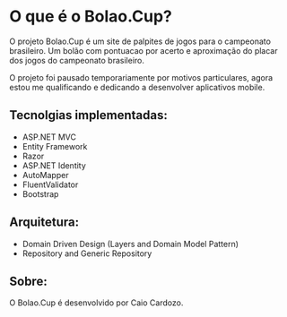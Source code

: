 O que é o Bolao.Cup?
=====================

O projeto Bolao.Cup é um site de palpites de jogos para o campeonato brasileiro. Um bolão com pontuacao por acerto e aproximação do placar dos jogos do campeonato brasileiro.

O projeto foi pausado temporariamente por motivos particulares, agora estou me qualificando e dedicando a desenvolver aplicativos mobile.

## Tecnolgias implementadas:

- ASP.NET MVC 
- Entity Framework
- Razor
- ASP.NET Identity
- AutoMapper
- FluentValidator
- Bootstrap

## Arquitetura:

- Domain Driven Design (Layers and Domain Model Pattern)
- Repository and Generic Repository

## Sobre:
O Bolao.Cup é desenvolvido por Caio Cardozo.
